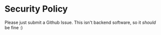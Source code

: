 # Security Policy

Please just submit a Github Issue. This isn't backend software, so it *should* be fine :)
